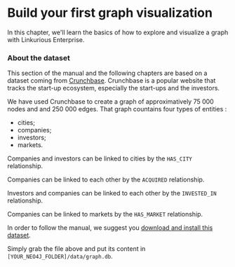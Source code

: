 # Build your first graph visualization

In this chapter, we'll learn the basics of how to explore and visualize a graph with Linkurious Enterprise.

### About the dataset

This section of the manual and the following chapters are based on a dataset coming from [Crunchbase](http://www.crunchbase.com/). Crunchbase is a popular website that tracks the start-up ecosystem, especially the start-ups and the investors.

We have used Crunchbase to create a graph of approximatively 75 000 nodes and and 250 000 edges. That graph countains four types of entities :
* cities;
* companies;
* investors;
* markets.

Companies and investors can be linked to cities by the ```HAS_CITY``` relationship.

Companies can be linked to each other by the ```ACQUIRED``` relationship.

Investors and companies can be linked to each other by the ```INVESTED_IN``` relationship.

Companies can be linked to markets by the ```HAS_MARKET``` relationship.

In order to follow the manual, we suggest you [download and install this dataset](http://linkurio.us/public/crunchbase-fr.db.zip).

Simply grab the file above and put its content in ```[YOUR_NEO4J_FOLDER]/data/graph.db```.
